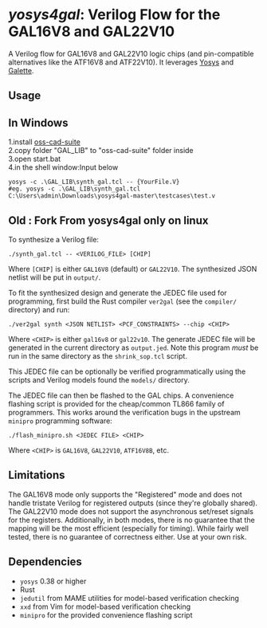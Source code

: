 _yosys4gal_: Verilog Flow for the GAL16V8 and GAL22V10
======================================================

A Verilog flow for GAL16V8 and GAL22V10 logic chips
(and pin-compatible alternatives like the ATF16V8 and ATF22V10).
It leverages [Yosys](https://www.github.com/YosysHQ/yosys)
and [Galette](https://www.github.com/simon-frankau/galette).

Usage
-----
In Windows
------
1.install [oss-cad-suite](https://github.com/YosysHQ/oss-cad-suite-build/releases/download/2025-03-24/oss-cad-suite-windows-x64-20250324.exe)  
2.copy folder "GAL_LIB" to "oss-cad-suite" folder inside  
3.open start.bat  
4.in the shell window:Input below  
```
yosys -c .\GAL_LIB\synth_gal.tcl -- {YourFile.V}  
#eg. yosys -c .\GAL_LIB\synth_gal.tcl C:\Users\admin\Downloads\yosys4gal-master\testcases\test.v  
```
Old : Fork From yosys4gal only on linux 
------
To synthesize a Verilog file:
```
./synth_gal.tcl -- <VERILOG_FILE> [CHIP]
```
Where `[CHIP]` is either `GAL16V8` (default) or `GAL22V10`. The synthesized
JSON netlist will be put in `output/`.

To fit the synthesized design and generate the JEDEC file used for programming,
first build the Rust compiler `ver2gal` (see the `compiler/` directory) and run:
```
./ver2gal synth <JSON NETLIST> <PCF_CONSTRAINTS> --chip <CHIP>
```
Where `<CHIP>` is either `gal16v8` or `gal22v10`. The generate JEDEC file will
be generated in the current directory as `output.jed`. Note this program _must_
be run in the same directory as the `shrink_sop.tcl` script.

This JEDEC file can be optionally be verified programmatically using the
scripts and Verilog models found the `models/` directory. 

The JEDEC file can then be flashed to the GAL chips. A convenience flashing
script is provided for the cheap/common TL866 family of programmers. This works
around the verification bugs in the upstream `minipro` programming software:
```
./flash_minipro.sh <JEDEC FILE> <CHIP>
```
Where `<CHIP>` is `GAL16V8`, `GAL22V10`, `ATF16V8B`, etc.

Limitations
-----------
The GAL16V8 mode only supports the "Registered" mode and does not handle
tristate Verilog for registered outputs (since they're globally shared). The
GAL22V10 mode does not support the asynchronous set/reset signals for the
registers. Additionally, in both modes, there is no guarantee that the mapping
will be the most efficient (especially for timing). While fairly well tested,
there is no guarantee of correctness either. Use at your own risk.

Dependencies
------------
- `yosys` 0.38 or higher
- Rust
- `jedutil` from MAME utilities for model-based verification checking
- `xxd` from Vim for model-based verification checking
- `minipro` for the provided convenience flashing script
